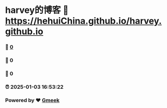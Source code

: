 # harvey的博客 :link: https://hehuiChina.github.io/harvey.github.io 
### :page_facing_up: [0](https://hehuiChina.github.io/harvey.github.io/tag.html) 
### :speech_balloon: 0 
### :hibiscus: 0 
### :alarm_clock: 2025-01-03 16:53:22 
### Powered by :heart: [Gmeek](https://github.com/Meekdai/Gmeek)
